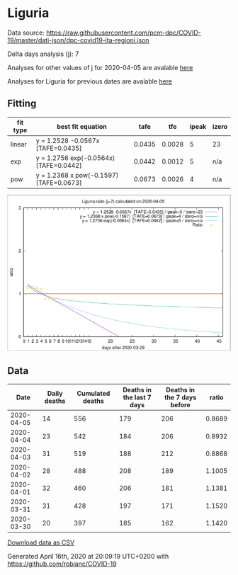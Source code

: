 # Liguria

Data source: https://raw.githubusercontent.com/pcm-dpc/COVID-19/master/dati-json/dpc-covid19-ita-regioni.json

Delta days analysis (j): 7

Analyses for other values of j for 2020-04-05 are avalable [here](../2020-04-05/README.md)

Analyses for Liguria for previous dates are avalable [here](../README.md)

## Fitting 
|fit type|best fit equation|tafe|tfe|ipeak|izero|
|-------|-----|--------|------|---|---|
|linear|y = 1.2528 -0.0567x  [TAFE=0.0435]|0.0435|0.0028|5|23|
|exp|y = 1.2756 exp(-0.0564x)  [TAFE=0.0442]|0.0442|0.0012|5|n/a|
|pow|y = 1.2368 x pow(-0.1597)  [TAFE=0.0673]|0.0673|0.0026|4|n/a|

![Plot](COVID-19_liguria_j7_2020-04-05.png)

## Data
|Date|Daily deaths|Cumulated deaths|Deaths in the last 7 days|Deaths in the 7 days before|ratio|
|----|----------|-----------|-------|--------------------|-----|
|2020-04-05|14|556|179|206|0.8689|
|2020-04-04|23|542|184|206|0.8932|
|2020-04-03|31|519|188|212|0.8868|
|2020-04-02|28|488|208|189|1.1005|
|2020-04-01|32|460|206|181|1.1381|
|2020-03-31|31|428|197|171|1.1520|
|2020-03-30|20|397|185|162|1.1420|

[Download data as CSV](COVID-19_liguria_j7_2020-04-05.csv)

Generated April 16th, 2020 at 20:09:19 UTC+0200 with https://github.com/robianc/COVID-19
